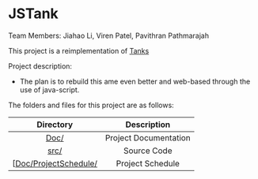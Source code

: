 # JSTank

Team Members: Jiahao Li, Viren Patel, Pavithran Pathmarajah

This project is a reimplementation of [Tanks](https://github.com/aleks1/tanks)

Project description:

* The plan is to rebuild this ame even better and web-based through the use of java-script.


The folders and files for this project are as follows:

| **Directory**                                    |  **Description**       |
| :--------:                                       | :--------:             |
| [Doc/](Doc)                                      |  Project Documentation |
| [src/](src)                                      |  Source Code           |
| [[Doc/ProjectSchedule/](ProjectSchedule)         |  Project Schedule      |